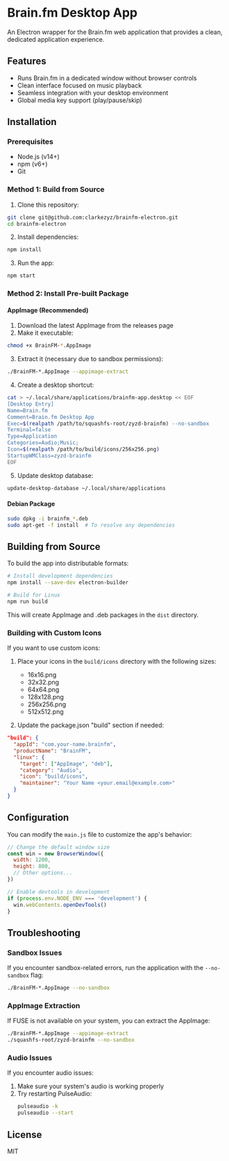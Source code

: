 # Brain.fm Desktop App

An Electron wrapper for the Brain.fm web application that provides a clean, dedicated application experience.

## Features

- Runs Brain.fm in a dedicated window without browser controls
- Clean interface focused on music playback
- Seamless integration with your desktop environment
- Global media key support (play/pause/skip)

## Installation

### Prerequisites
- Node.js (v14+)
- npm (v6+)
- Git

### Method 1: Build from Source

1. Clone this repository:
```bash
git clone git@github.com:clarkezyz/brainfm-electron.git
cd brainfm-electron
```

2. Install dependencies:
```bash
npm install
```

3. Run the app:
```bash
npm start
```

### Method 2: Install Pre-built Package

#### AppImage (Recommended)
1. Download the latest AppImage from the releases page
2. Make it executable:
```bash
chmod +x BrainFM-*.AppImage
```
3. Extract it (necessary due to sandbox permissions):
```bash
./BrainFM-*.AppImage --appimage-extract
```
4. Create a desktop shortcut:
```bash
cat > ~/.local/share/applications/brainfm-app.desktop << EOF
[Desktop Entry]
Name=Brain.fm
Comment=Brain.fm Desktop App
Exec=$(realpath /path/to/squashfs-root/zyzd-brainfm) --no-sandbox
Terminal=false
Type=Application
Categories=Audio;Music;
Icon=$(realpath /path/to/build/icons/256x256.png)
StartupWMClass=zyzd-brainfm
EOF
```
5. Update desktop database:
```bash
update-desktop-database ~/.local/share/applications
```

#### Debian Package
```bash
sudo dpkg -i brainfm_*.deb
sudo apt-get -f install  # To resolve any dependencies
```

## Building from Source

To build the app into distributable formats:

```bash
# Install development dependencies
npm install --save-dev electron-builder

# Build for Linux
npm run build
```

This will create AppImage and .deb packages in the `dist` directory.

### Building with Custom Icons

If you want to use custom icons:

1. Place your icons in the `build/icons` directory with the following sizes:
   - 16x16.png
   - 32x32.png
   - 64x64.png
   - 128x128.png
   - 256x256.png
   - 512x512.png

2. Update the package.json "build" section if needed:
```json
"build": {
  "appId": "com.your-name.brainfm",
  "productName": "BrainFM",
  "linux": {
    "target": ["AppImage", "deb"],
    "category": "Audio",
    "icon": "build/icons",
    "maintainer": "Your Name <your.email@example.com>"
  }
}
```

## Configuration

You can modify the `main.js` file to customize the app's behavior:

```javascript
// Change the default window size
const win = new BrowserWindow({
  width: 1200,
  height: 800,
  // Other options...
})

// Enable devtools in development
if (process.env.NODE_ENV === 'development') {
  win.webContents.openDevTools()
}
```

## Troubleshooting

### Sandbox Issues
If you encounter sandbox-related errors, run the application with the `--no-sandbox` flag:
```bash
./BrainFM-*.AppImage --no-sandbox
```

### AppImage Extraction
If FUSE is not available on your system, you can extract the AppImage:
```bash
./BrainFM-*.AppImage --appimage-extract
./squashfs-root/zyzd-brainfm --no-sandbox
```

### Audio Issues
If you encounter audio issues:
1. Make sure your system's audio is working properly
2. Try restarting PulseAudio:
   ```bash
   pulseaudio -k
   pulseaudio --start
   ```

## License

MIT
